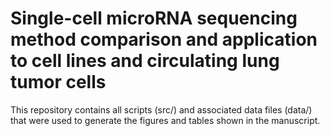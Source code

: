 # Single-cell microRNA sequencing method comparison and application to cell lines and circulating lung tumor cells

This repository contains all scripts (src/) and associated data files (data/) that were used to generate the figures and tables shown in the manuscript.
